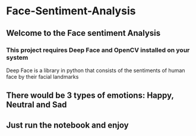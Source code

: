 # Face-Sentiment-Analysis
## Welcome to the Face sentiment Analysis
### This project requires Deep Face and OpenCV installed on your system
Deep Face is a library in python that consists of the sentiments of human face by their facial landmarks 
## There would be 3 types of emotions: Happy, Neutral and Sad
## Just run the notebook and enjoy
